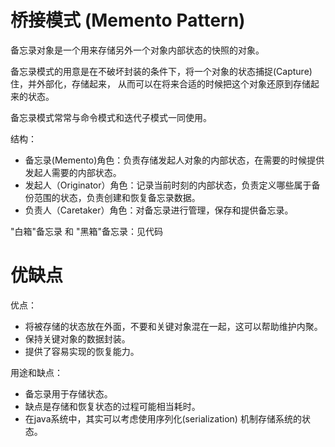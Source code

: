 # 桥接模式 (Memento Pattern)
备忘录对象是一个用来存储另外一个对象内部状态的快照的对象。  

备忘录模式的用意是在不破坏封装的条件下，将一个对象的状态捕捉(Capture)住，并外部化，存储起来，
从而可以在将来合适的时候把这个对象还原到存储起来的状态。 
 
备忘录模式常常与命令模式和迭代子模式一同使用。

结构：
- 备忘录(Memento)角色：负责存储发起人对象的内部状态，在需要的时候提供发起人需要的内部状态。
- 发起人（Originator）角色：记录当前时刻的内部状态，负责定义哪些属于备份范围的状态，负责创建和恢复备忘录数据。
- 负责人（Caretaker）角色：对备忘录进行管理，保存和提供备忘录。

"白箱"备忘录 和 "黑箱"备忘录：见代码

# 优缺点
优点：  
- 将被存储的状态放在外面，不要和关键对象混在一起，这可以帮助维护内聚。
- 保持关键对象的数据封装。
- 提供了容易实现的恢复能力。

用途和缺点： 
- 备忘录用于存储状态。
- 缺点是存储和恢复状态的过程可能相当耗时。
- 在java系统中，其实可以考虑使用序列化(serialization) 机制存储系统的状态。